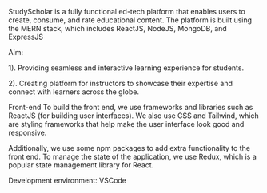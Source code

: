StudyScholar is a fully functional ed-tech platform that enables users to create, 
consume, and rate educational content. The platform is built using the MERN 
stack, which includes ReactJS, NodeJS, MongoDB, and ExpressJS

Aim: 

1). Providing seamless and interactive learning experience for students.

2). Creating platform for instructors to showcase their expertise and connect with 
learners across the globe.



Front-end
To build the front end, we use frameworks and libraries such as ReactJS (for 
building user interfaces). We also use CSS and Tailwind, which are styling 
frameworks that help make the user interface look good and responsive. 

Additionally, we use some npm packages to add extra functionality to the front 
end. To manage the state of the application, we use Redux, which is a popular state 
management library for React.


Development environment: VSCode
